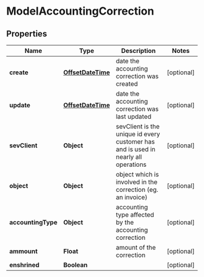 # ModelAccountingCorrection

## Properties
Name | Type | Description | Notes
------------ | ------------- | ------------- | -------------
**create** | [**OffsetDateTime**](OffsetDateTime.md) | date the accounting correction was created |  [optional]
**update** | [**OffsetDateTime**](OffsetDateTime.md) | date the accounting correction was last updated |  [optional]
**sevClient** | **Object** | sevClient is the unique id every customer has and is used in nearly all operations |  [optional]
**object** | **Object** | object which is involved in the correction (eg. an invoice) |  [optional]
**accountingType** | **Object** | accounting type affected by the accounting correction |  [optional]
**ammount** | **Float** | amount of the correction |  [optional]
**enshrined** | **Boolean** |  |  [optional]
